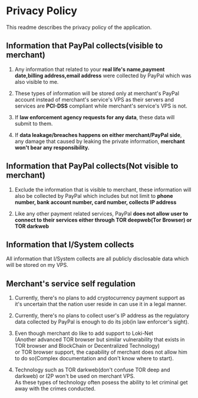 # Privacy Policy
This readme describes the privacy policy of the application.

## Information that PayPal collects(visible to merchant)
1. Any information that related to your **real life's name,payment date,billing address,email address** were collected by PayPal which was also
   visible to me.

2. These types of information will be stored only at merchant's PayPal account instead of merchant's service's VPS as their servers and services are **PCI-DSS** compliant while    merchant's service's VPS is not.

3. If **law enforcement agency requests for any data**, these data will submit to them.

4. If **data leakage/breaches happens on either merchant/PayPal side**, any damage that caused by leaking the private information,
   **merchant won't bear any responsibility.**

## Information that PayPal collects(Not visible to merchant)
1. Exclude the information that is visible to merchant, these information will also be collected by PayPal which includes but not limit to
   **phone number, bank account number, card number, collects IP address**

2. Like any other payment related services, PayPal **does not allow user to connect to their services either through TOR deepweb(Tor Browser) or TOR darkweb**

## Information that I/System collects
All information that I/System collects are all publicly disclosable data which will be stored on my VPS.

## Merchant's service self regulation
1. Currently, there's no plans to add cryptocurrency payment support as it's uncertain that the nation user reside in can use it in a legal manner.

2. Currently, there's no plans to collect user's IP address as the regulatory data collected by PayPal is enough to do its job(in law enforcer's sight).

3. Even though merchant do like to add support to Loki-Net\
   (Another advanced TOR browser but similar vulnerability that exists in TOR browser and BlockChain or Decentralized Technology)\
   or TOR browser support, the capability of merchant does not allow him to do so(Complex documentation and don't know where to start).

4. Technology such as TOR darkweb(don't confuse TOR deep and darkweb) or I2P won't be used on merchant VPS.\
   As these types of technology often posess the ability to let criminal get away with the crimes conducted.
